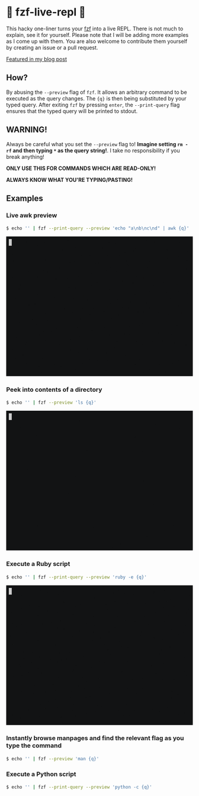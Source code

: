# 🚀 fzf-live-repl 🚀

This hacky one-liner turns your [fzf](https://github.com/junegunn/fzf) into a live REPL. There is not much to explain,
see it for yourself. Please note that I will be adding more examples as I come up with them. You are also welcome to
contribute them yourself by creating an issue or a pull request.

[Featured in my blog post](https://paweldu.dev/posts/fzf-live-repl/)

## How?
By abusing the `--preview` flag of `fzf`. It allows an arbitrary command to be executed as the query changes. The `{q}`
is then being substituted by your typed query. After exiting `fzf` by pressing `enter`, the `--print-query` flag ensures that the typed
query will be printed to stdout.

## WARNING!
Always be careful what you set the `--preview` flag to! **Imagine setting `rm -rf` and then typing `*` as the query
string!**. I take no responsibility if you break anything! 

**ONLY USE THIS FOR COMMANDS WHICH ARE READ-ONLY!**

**ALWAYS KNOW WHAT YOU'RE TYPING/PASTING!** 

## Examples

### Live awk preview
```bash
$ echo '' | fzf --print-query --preview 'echo "a\nb\nc\nd" | awk {q}'
```
![live-awk-preview](gifs/fzf_awk.gif?raw=True)

### Peek into contents of a directory
```bash
$ echo '' | fzf --preview 'ls {q}'
```
![fzf-ls](gifs/fzf_ls.gif?raw=True)

### Execute a Ruby script
```bash
$ echo '' | fzf --print-query --preview 'ruby -e {q}'
```
![fzf-ruby](gifs/fzf_ruby.gif?raw=True)

### Instantly browse manpages and find the relevant flag as you type the command
```bash
$ echo '' | fzf --preview 'man {q}'
```

### Execute a Python script
```bash
$ echo '' | fzf --print-query --preview 'python -c {q}'
```
